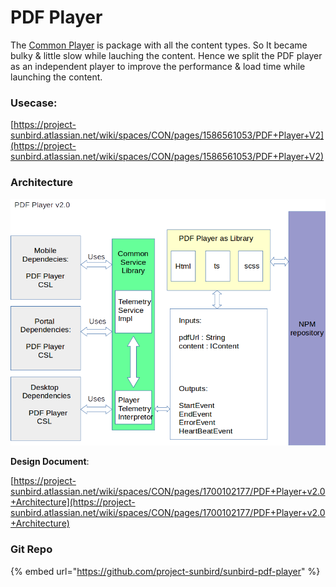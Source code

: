 # PDF Player

The [Common Player](../../../learn/docs/content-management/content-player/common-player/) is package with all the content types. So It became bulky & little slow while lauching the content. Hence we split the PDF player as an independent player to improve the performance & load time while launching the content.



### Usecase:&#x20;

[https://project-sunbird.atlassian.net/wiki/spaces/CON/pages/1586561053/PDF+Player+V2](https://project-sunbird.atlassian.net/wiki/spaces/CON/pages/1586561053/PDF+Player+V2)

### Architecture

![](<../../../.gitbook/assets/image (2).png>)



**Design Document**:

&#x20;[https://project-sunbird.atlassian.net/wiki/spaces/CON/pages/1700102177/PDF+Player+v2.0+Architecture](https://project-sunbird.atlassian.net/wiki/spaces/CON/pages/1700102177/PDF+Player+v2.0+Architecture)

### Git Repo

{% embed url="https://github.com/project-sunbird/sunbird-pdf-player" %}
